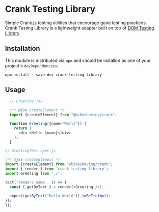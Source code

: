 
# Crank Testing Library

Simple Crank.js testing utilities that encourage good testing practices. Crank Testing Library is a lightweight adapter built on top of [DOM Testing Library](https://github.com/testing-library/dom-testing-library/).

## Installation

This module is distributed via `npm` and should be installed as one of your
project's `devDependencies`:

```
npm install --save-dev crank-testing-library 
```

## Usage

```js
  // Greeting.jsx
  
  /** @jsx createElement */
  import {createElement} from "@bikeshaving/crank";

  function Greeting({name="World"}) {
    return (
      <div >Hello {name}</div>
    );
  }
```

```js
// GreetingTest.spec.js

/** @jsx createElement */
import {createElement} from "@bikeshaving/crank";
import { render } from 'crank-testing-library';
import Greeting from './';

test('renders name', () => {    
  const { getByText } = render(<Greeting />);
  
  expect(getByText("Hello World")).toBeTruthy();
});
});
```
